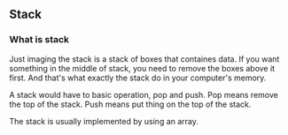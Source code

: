 ## Stack


### What is stack
Just imaging the stack is a stack of boxes that containes data. If you want something in the middle of stack, you need to remove the boxes above it first. And that's what exactly the stack do in your computer's memory.

A stack would have to basic operation, pop and push. Pop means remove the top of the stack. Push means put thing on the top of the stack.

The stack is usually implemented by using an array.

